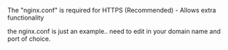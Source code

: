 The "nginx.conf" is required for HTTPS (Recommended) - Allows extra functionality

the nginx.conf is just an example.. need to edit in your domain name and port of choice.